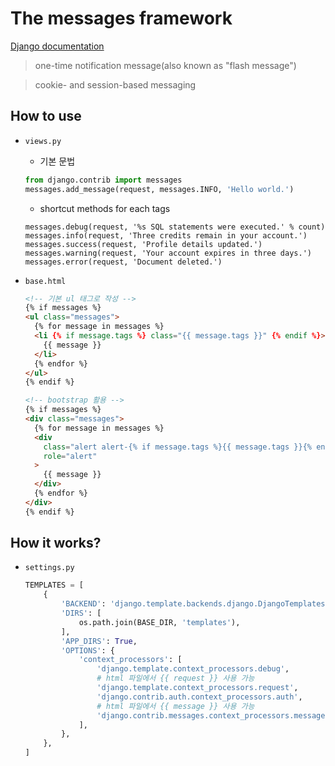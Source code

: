# The messages framework

[Django documentation](https://docs.djangoproject.com/en/2.1/ref/contrib/messages/)

> one-time notification message(also known as "flash message")

> cookie- and session-based messaging

## How to use

- `views.py`

  - 기본 문법

  ```python
  from django.contrib import messages
  messages.add_message(request, messages.INFO, 'Hello world.')
  ```

  - shortcut methods for each tags

  ```
  messages.debug(request, '%s SQL statements were executed.' % count)
  messages.info(request, 'Three credits remain in your account.')
  messages.success(request, 'Profile details updated.')
  messages.warning(request, 'Your account expires in three days.')
  messages.error(request, 'Document deleted.')
  ```

- `base.html`

  ```html
  <!-- 기본 ul 태그로 작성 -->
  {% if messages %}
  <ul class="messages">
    {% for message in messages %}
    <li {% if message.tags %} class="{{ message.tags }}" {% endif %}>
      {{ message }}
    </li>
    {% endfor %}
  </ul>
  {% endif %}

  <!-- bootstrap 활용 -->
  {% if messages %}
  <div class="messages">
    {% for message in messages %}
    <div
      class="alert alert-{% if message.tags %}{{ message.tags }}{% endif %}"
      role="alert"
    >
      {{ message }}
    </div>
    {% endfor %}
  </div>
  {% endif %}
  ```

## How it works?

- `settings.py`
  ```python
  TEMPLATES = [
      {
          'BACKEND': 'django.template.backends.django.DjangoTemplates',
          'DIRS': [
              os.path.join(BASE_DIR, 'templates'),
          ],
          'APP_DIRS': True,
          'OPTIONS': {
              'context_processors': [
                  'django.template.context_processors.debug',
                  # html 파일에서 {{ request }} 사용 가능
                  'django.template.context_processors.request',
                  'django.contrib.auth.context_processors.auth',
                  # html 파일에서 {{ message }} 사용 가능
                  'django.contrib.messages.context_processors.messages',
              ],
          },
      },
  ]
  ```
